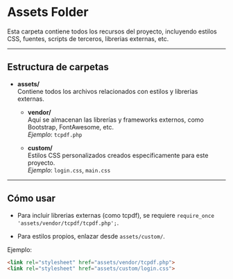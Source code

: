 # Assets Folder

Esta carpeta contiene todos los recursos del proyecto, incluyendo estilos CSS, fuentes, scripts de terceros, librerias externas, etc.

---

## Estructura de carpetas

- **assets/**  
  Contiene todos los archivos relacionados con estilos y librerias externas.

  - **vendor/**  
    Aquí se almacenan las librerías y frameworks externos, como Bootstrap, FontAwesome, etc.  
    _Ejemplo_: `tcpdf.php`

  - **custom/**  
    Estilos CSS personalizados creados específicamente para este proyecto.  
    _Ejemplo_: `login.css`, `main.css`

---

## Cómo usar

- Para incluir librerias externas (como tcpdf), se requiere `require_once 'assets/vendor/tcpdf/tcpdf.php';`.

- Para estilos propios, enlazar desde `assets/custom/`.

Ejemplo:

```html
<link rel="stylesheet" href="assets/vendor/tcpdf.php">
<link rel="stylesheet" href="assets/custom/login.css">
